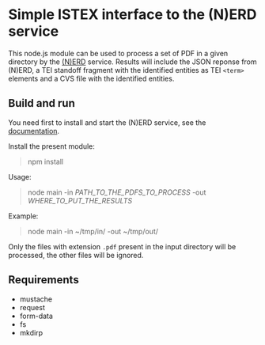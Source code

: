 # Simple ISTEX interface to the (N)ERD service

This node.js module can be used to process a set of PDF in a given directory by the [(N)ERD](https://github.com/kermitt2/nerd) service. Results will include the JSON reponse from (N)ERD, a TEI standoff fragment with the identified entities as TEI `<term>` elements and a CVS file with the identified entities. 

## Build and run

You need first to install and start the (N)ERD service, see the [documentation](http://nerd.readthedocs.io). 

Install the present module:

> npm install

Usage: 

> node main -in *PATH_TO_THE_PDFS_TO_PROCESS* -out *WHERE_TO_PUT_THE_RESULTS*

Example:

> node main -in ~/tmp/in/ -out ~/tmp/out/

Only the files with extension `.pdf` present in the input directory will be processed, the other files will be ignored. 

## Requirements

- mustache
- request
- form-data
- fs
- mkdirp
